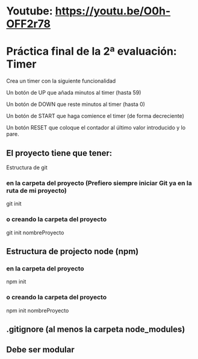 # Youtube: https://youtu.be/O0h-OFF2r78

# Práctica final de la 2ª evaluación: Timer

Crea un timer con la siguiente funcionalidad

Un botón de UP que añada minutos al timer (hasta 59)

Un botón de DOWN que reste minutos al timer (hasta 0)

Un botón de START que haga comience el timer (de forma decreciente)

Un botón RESET que coloque el contador al último valor introducido y lo pare.

## El proyecto tiene que tener:

Estructura de git

### en la carpeta del proyecto (Prefiero siempre iniciar Git ya en la ruta de mi proyecto)
git init

### o creando la carpeta del proyecto
git init nombreProyecto

## Estructura de projecto node (npm)

### en la carpeta del proyecto
npm init

### o creando la carpeta del proyecto
npm init nombreProyecto

## .gitignore (al menos la carpeta node_modules)

## Debe ser modular
